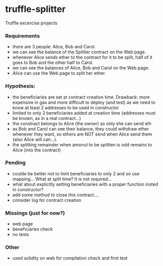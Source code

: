# truffle-splitter
Truffle excercise projects

### Requirements

- there are 3 people: Alice, Bob and Carol.
- we can see the balance of the Splitter contract on the Web page.
- whenever Alice sends ether to the contract for it to be split, half of it goes to Bob and the other half to Carol.
- we can see the balances of Alice, Bob and Carol on the Web page.
- Alice can use the Web page to split her ether.

### Hypothesis:

- the beneficiaries are set at contract creation time. Drawback: more expensive in gas and more difficult to deploy (and test) as we need to know at least 2 addresses to be used in constructor
- limited to only 2 beneficiaries added at creation time (addresses must be known, as in a real contract...)
- the constract belongs to Alice (the owner) so only she can send eth
- as Bob and Carol can see their balance, they could withdraw ether whenever they want, so ethers are NOT send when Alice send them (also Alice will can...).
- the splitting remainder when amonut to be splitten is odd remains to Alice (into the contract)

### Pending

- coulde be better not to limit beneficiaries to only 2 and so use mapping... What at split time? It is not required...
- what about explicitly setting beneficiaries with a proper function insted in constructor?
- add some method to close this contract....
- consider log for contract creation

### Missings (just for now?)

- web page
- beneficiaries check
- no tests

### Other
- used solidity on web for compilation check and first test
